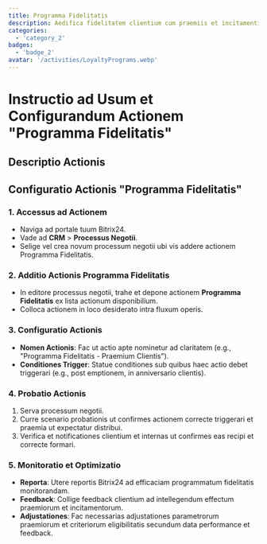 ```yaml
---
title: Programma Fidelitatis
description: Aedifica fidelitatem clientium cum praemiis et incitamentis.
categories: 
  - 'category_2'
badges: 
  - 'badge_2'
avatar: '/activities/LoyaltyPrograms.webp'
---
```

# Instructio ad Usum et Configurandum Actionem "Programma Fidelitatis"

## Descriptio Actionis

## **Configuratio Actionis "Programma Fidelitatis"**

### 1. Accessus ad Actionem
- Naviga ad portale tuum Bitrix24.
- Vade ad **CRM** > **Processus Negotii**.
- Selige vel crea novum processum negotii ubi vis addere actionem Programma Fidelitatis.

### 2. Additio Actionis Programma Fidelitatis
- In editore processus negotii, trahe et depone actionem **Programma Fidelitatis** ex lista actionum disponibilium.
- Colloca actionem in loco desiderato intra fluxum operis.

### 3. Configuratio Actionis
- **Nomen Actionis**: Fac ut actio apte nominetur ad claritatem (e.g., "Programma Fidelitatis - Praemium Clientis").
- **Conditiones Trigger**: Statue conditiones sub quibus haec actio debet triggerari (e.g., post emptionem, in anniversario clientis).

### 4. Probatio Actionis
1. Serva processum negotii.
2. Curre scenario probationis ut confirmes actionem correcte triggerari et praemia ut expectatur distribui.
3. Verifica et notificationes clientium et internas ut confirmes eas recipi et correcte formari.

### 5. Monitoratio et Optimizatio
- **Reporta**: Utere reportis Bitrix24 ad efficaciam programmatum fidelitatis monitorandam.
- **Feedback**: Collige feedback clientium ad intellegendum effectum praemiorum et incitamentorum.
- **Adjustationes**: Fac necessarias adjustationes parametrorum praemiorum et criteriorum eligibilitatis secundum data performance et feedback.